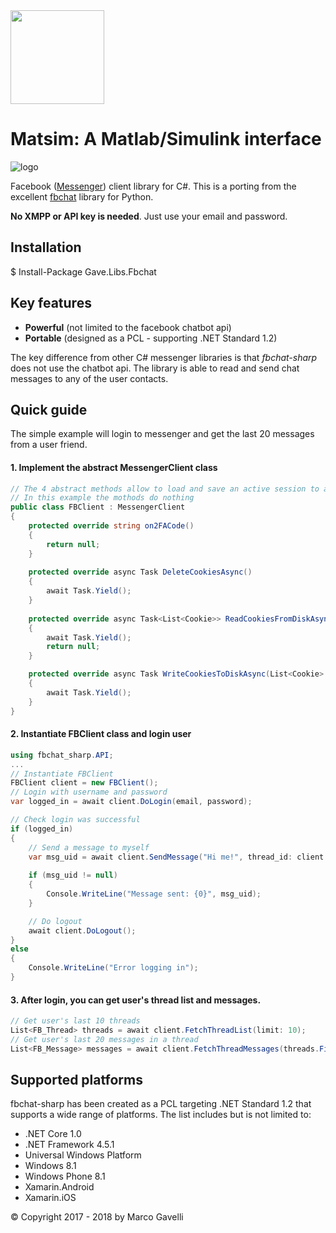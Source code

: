 <img src="https://github.com/gave92/matsim/blob/master/matsim-icon.png?raw=true" width="150" />

# Matsim: A Matlab/Simulink interface

![logo](https://img.shields.io/badge/license-MIT-blue.svg)

Facebook ([Messenger](https://www.messenger.com/)) client library for C#. This is a porting from the excellent [fbchat](https://github.com/carpedm20/fbchat) library for Python.

**No XMPP or API key is needed**. Just use your email and password.

## Installation

$ Install-Package Gave.Libs.Fbchat

## Key features
* **Powerful** (not limited to the facebook chatbot api)
* **Portable** (designed as a PCL - supporting .NET Standard 1.2)

The key difference from other C# messenger libraries is that *fbchat-sharp* does not use the chatbot api. The library is able to read and send chat messages to any of the user contacts.

## Quick guide

The simple example will login to messenger and get the last 20 messages from a user friend.

#### 1. Implement the abstract MessengerClient class

```cs
// The 4 abstract methods allow to load and save an active session to avoid logging in every time and to provide the 2FA code if requested
// In this example the mothods do nothing
public class FBClient : MessengerClient
{
    protected override string on2FACode()
    {
        return null;
    }
    
    protected override async Task DeleteCookiesAsync()
    {
        await Task.Yield();
    }    
        
    protected override async Task<List<Cookie>> ReadCookiesFromDiskAsync()
    {
        await Task.Yield();
        return null;
    }

    protected override async Task WriteCookiesToDiskAsync(List<Cookie> cookieJar)
    {
        await Task.Yield();
    }
}
```

#### 2. Instantiate FBClient class and login user

```cs
using fbchat_sharp.API;
...
// Instantiate FBClient
FBClient client = new FBClient();
// Login with username and password
var logged_in = await client.DoLogin(email, password);

// Check login was successful
if (logged_in)
{
    // Send a message to myself
    var msg_uid = await client.SendMessage("Hi me!", thread_id: client.GetUserUid());
                
    if (msg_uid != null)
    {
        Console.WriteLine("Message sent: {0}", msg_uid);
    }

    // Do logout
    await client.DoLogout();
}
else
{
    Console.WriteLine("Error logging in");
}
```

#### 3. After login, you can get user's thread list and messages.

```cs
// Get user's last 10 threads
List<FB_Thread> threads = await client.FetchThreadList(limit: 10);
// Get user's last 20 messages in a thread
List<FB_Message> messages = await client.FetchThreadMessages(threads.First().uid);
```

## Supported platforms

fbchat-sharp has been created as a PCL targeting .NET Standard 1.2 that supports a wide range of platforms. The list includes but is not limited to:

* .NET Core 1.0
* .NET Framework 4.5.1
* Universal Windows Platform
* Windows 8.1
* Windows Phone 8.1
* Xamarin.Android
* Xamarin.iOS

© Copyright 2017 - 2018 by Marco Gavelli
